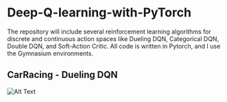 # Deep-Q-learning-with-PyTorch
The repository will include several reinforcement learning algorithms for discrete and continuous action spaces like Dueling DQN, Categorical DQN, Double DQN, and Soft-Action Critic. All code is written in Pytorch, and I use the Gymnasium environments.


## CarRacing - Dueling DQN
![Alt Text](https://github.com/KornelWitkowski/Deep-Q-learning-with-PyTorch/blob/main/gifs/DuelingDQN_Results.gif)
